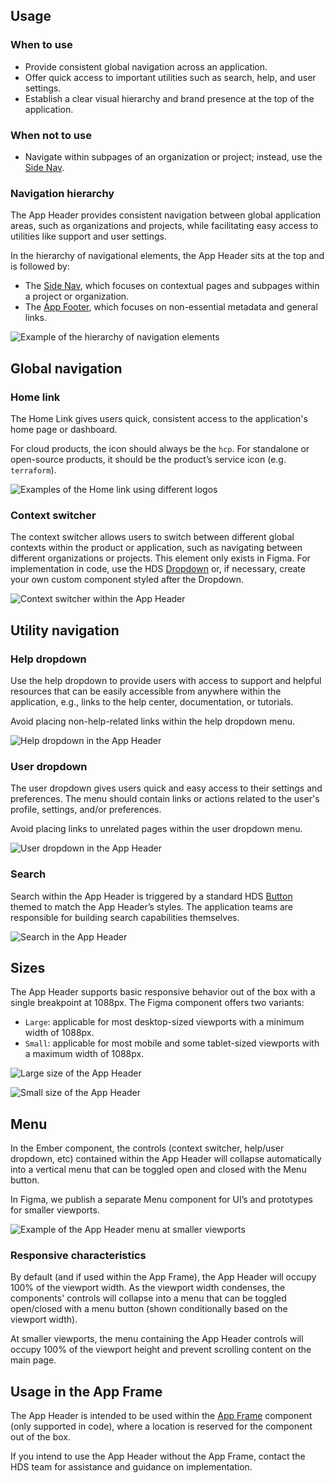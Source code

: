 ## Usage

### When to use

- Provide consistent global navigation across an application.
- Offer quick access to important utilities such as search, help, and user settings.
- Establish a clear visual hierarchy and brand presence at the top of the application.

### When not to use

- Navigate within subpages of an organization or project; instead, use the [Side Nav](/components/side-nav).

### Navigation hierarchy

The App Header provides consistent navigation between global application areas, such as organizations and projects, while facilitating easy access to utilities like support and user settings.

In the hierarchy of navigational elements, the App Header sits at the top and is followed by:

- The [Side Nav](/components/side-nav), which focuses on contextual pages and subpages within a project or organization.
- The [App Footer](/components/app-footer), which focuses on non-essential metadata and general links.

![Example of the hierarchy of navigation elements](/assets/components/app-header/app-header-hierarchy.png)

## Global navigation

### Home link

The Home Link gives users quick, consistent access to the application's home page or dashboard.

For cloud products, the icon should always be the `hcp`. For standalone or open-source products, it should be the product’s service icon (e.g. `terraform`).

![Examples of the Home link using different logos](/assets/components/app-header/app-header-home-link.png)

### Context switcher

The context switcher allows users to switch between different global contexts within the product or application, such as navigating between different organizations or projects. This element only exists in Figma. For implementation in code, use the HDS [Dropdown](/components/dropdown) or, if necessary, create your own custom component styled after the Dropdown.

![Context switcher within the App Header](/assets/components/app-header/app-header-context-switcher.png)

## Utility navigation

### Help dropdown

Use the help dropdown to provide users with access to support and helpful resources that can be easily accessible from anywhere within the application, e.g., links to the help center, documentation, or tutorials.

Avoid placing non-help-related links within the help dropdown menu.

![Help dropdown in the App Header](/assets/components/app-header/app-header-help-dropdown.png)

### User dropdown

The user dropdown gives users quick and easy access to their settings and preferences. The menu should contain links or actions related to the user's profile, settings, and/or preferences.

Avoid placing links to unrelated pages within the user dropdown menu.

![User dropdown in the App Header](/assets/components/app-header/app-header-user-dropdown.png)

### Search

Search within the App Header is triggered by a standard HDS [Button](/components/button) themed to match the App Header’s styles. The application teams are responsible for building search capabilities themselves.

![Search in the App Header](/assets/components/app-header/app-header-search.png)

## Sizes

The App Header supports basic responsive behavior out of the box with a single breakpoint at 1088px. The Figma component offers two variants:

- `Large`: applicable for most desktop-sized viewports with a minimum width of 1088px.
- `Small`: applicable for most mobile and some tablet-sized viewports with a maximum width of 1088px.

![Large size of the App Header](/assets/components/app-header/app-header-size-large.png)

![Small size of the App Header](/assets/components/app-header/app-header-size-small.png)

## Menu

In the Ember component, the controls (context switcher, help/user dropdown, etc) contained within the App Header will collapse automatically into a vertical menu that can be toggled open and closed with the Menu button.

In Figma, we publish a separate Menu component for UI’s and prototypes for smaller viewports.

![Example of the App Header menu at smaller viewports](/assets/components/app-header/app-header-menu.png)

### Responsive characteristics

By default (and if used within the App Frame), the App Header will occupy 100% of the viewport width. As the viewport width condenses, the components' controls will collapse into a menu that can be toggled open/closed with a menu button (shown conditionally based on the viewport width).

At smaller viewports, the menu containing the App Header controls will occupy 100% of the viewport height and prevent scrolling content on the main page.

## Usage in the App Frame

The App Header is intended to be used within the [App Frame](/layouts/app-frame) component (only supported in code), where a location is reserved for the component out of the box.

If you intend to use the App Header without the App Frame, contact the HDS team for assistance and guidance on implementation.
